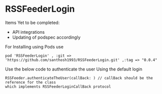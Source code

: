 # RSSFeederLogin

Items Yet to be completed:
- API integrations 
- Updating of podspec accordingly

For Installing using Pods use

```
pod 'RSSFeederLogin' , :git => 'https://github.com/santhosh1993/RSSFeederLogin.git' ,:tag => "0.0.4"
```


Use the below code to authenticate the user Using the default login
```
RSSFeeder.authenticateTheUser(callBack: ) // callBack should be the reference for the class 
which implements RSSFeederLoginCallBack protocol
```
